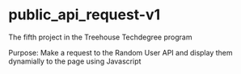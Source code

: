 # public_api_request-v1
 
The fifth project in the Treehouse Techdegree program

Purpose:
    Make a request to the Random User API and display them dynamially to the page using Javascript